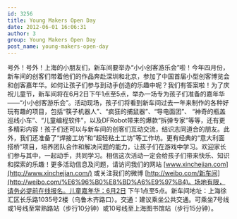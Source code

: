 ```yaml
---
id: 3256
title: Young Makers Open Day
date: 2012-06-01 16:06:31
author: 3
group: Young Makers Open Day
post_name: young-makers-open-day
---
```


号外！号外！上海的小朋友们，新车间要举办“小小创客游乐会”啦！今年四月份，新车间的创客们带着他们的作品奔赴深圳和北京，参加了中国首届小型创客博览会和创客嘉年华。如何让孩子们参与到动手创造的乐趣中呢？我们有答案啦！为了庆祝儿童节，新车间将在6月2日下午1点至5点，举办一场专为孩子们准备的嘉年华——“小小创客游乐会”。活动现场，孩子们将看到新车间过去一年来制作的各种好玩有趣的项目，包括“筷子机器人”、“疯狂的捕鼠器”、“导电面团”、 “神奇的瓶盖巡线小车”、“儿童编程软件”，以及DFRobot带来的爆款“拆弹专家”等等，还有更多精彩内容！孩子们还可以与新车间的创客们互动交流，结识志同道合的朋友。此外，我们还准备了“焊接工坊”和“超轻粘土工坊”等工作坊。更有经典的“意大利面搭桥”项目，培养团队合作和解决问题的能力，让孩子们在游戏中学习。欢迎家长们参与其中，一起动手，共同学习。相信这次活动一定会给孩子们带来快乐、知识和探索的乐趣！更多活动信息及问题，请访问我们的网站 [www.xinchejian.com](http://www.xinchejian.com/) 或关注我们的微博 [http://weibo.com/新车间](http://weibo.com/%E6%96%B0%E8%BD%A6%E9%97%B4)。场地有限，请务必提前在线报名。儿童嘉年华：6月2日 下午1点至5点。新车间地址：上海徐汇区长乐路1035号2楼（乌鲁木齐路口）。交通：建议乘坐公共交通。可乘坐7号线或1号线至常熟路站（步行10分钟）或10号线至上海图书馆站（步行15分钟）。